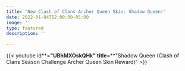 ```yaml
---
title: 'New Clash of Clans Archer Queen Skin: Shadow Queen!'
date: 2022-01-04T12:00:00-05:00
image: ''
type: featured
description: ''

---
```

{{< youtube id**=**"UBhMXOskQHk" title**=**"Shadow Queen (Clash of Clans Season Challenge Archer Queen Skin Reward)" >}}